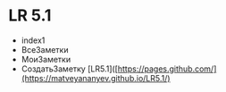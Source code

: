 # LR 5.1
- index1
- ВсеЗаметки 
- МоиЗаметки
- СоздатьЗаметку
[LR5.1]([https://pages.github.com/](https://matveyananyev.github.io/LR5.1/)
